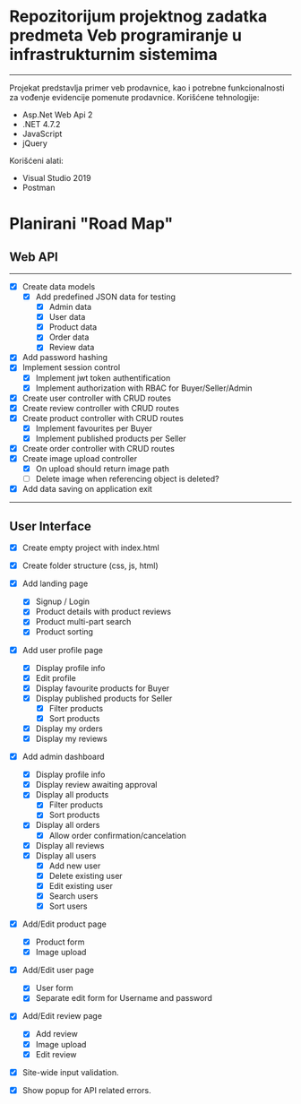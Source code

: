 # Repozitorijum projektnog zadatka predmeta Veb programiranje u infrastrukturnim sistemima
---
Projekat predstavlja primer veb prodavnice, kao i potrebne funkcionalnosti za vođenje evidencije pomenute prodavnice.
Korišćene tehnologije:
 - Asp.Net Web Api 2
 - .NET 4.7.2
 - JavaScript
 - jQuery

Korišćeni alati:
 - Visual Studio 2019
 - Postman

 # Planirani "Road Map"
 
 ## Web API

 ---

 - [X] Create data models
     - [X] Add predefined JSON data for testing
         - [X] Admin data
         - [X] User data
         - [X] Product data
         - [X] Order data
         - [X] Review data
 - [X] Add password hashing
 - [X] Implement session control
     - [X] Implement jwt token authentification
     - [X] Implement authorization with RBAC for Buyer/Seller/Admin
 - [X] Create user controller with CRUD routes
 - [X] Create review controller with CRUD routes
 - [X] Create product controller with CRUD routes
     - [X] Implement favourites per Buyer
     - [X] Implement published products per Seller
 - [X] Create order controller with CRUD routes
 - [X] Create image upload controller
     - [X] On upload should return image path
     - [ ] Delete image when referencing object is deleted?
 - [X] Add data saving on application exit

 ---
 ## User Interface
 - [X] Create empty project with index.html
 - [X] Create folder structure (css, js, html)
 - [X] Add landing page 
     - [X] Signup / Login 
     - [X] Product details with product reviews 
     - [X] Product multi-part search
     - [X] Product sorting
 - [X] Add user profile page
     - [X] Display profile info
     - [X] Edit profile
     - [X] Display favourite products for Buyer
     - [X] Display published products for Seller
        - [X] Filter products
        - [X] Sort products
     - [X] Display my orders
     - [X] Display my reviews
 - [X] Add admin dashboard
     - [X] Display profile info
     - [X] Display review awaiting approval
     - [X] Display all products
        - [X] Filter products
        - [X] Sort products
     - [X] Display all orders
        - [X] Allow order confirmation/cancelation
     - [X] Display all reviews
     - [X] Display all users
        - [X] Add new user
        - [X] Delete existing user
        - [X] Edit existing user
        - [X] Search users
        - [X] Sort users
 - [X] Add/Edit product page
     - [X] Product form
     - [X] Image upload
 - [X] Add/Edit user page
     - [X] User form
     - [X] Separate edit form for Username and password
 - [X] Add/Edit review page
     - [X] Add review
     - [X] Image upload
     - [X] Edit review
 - [X] Site-wide input validation.
 - [X] Show popup for API related errors.
 
